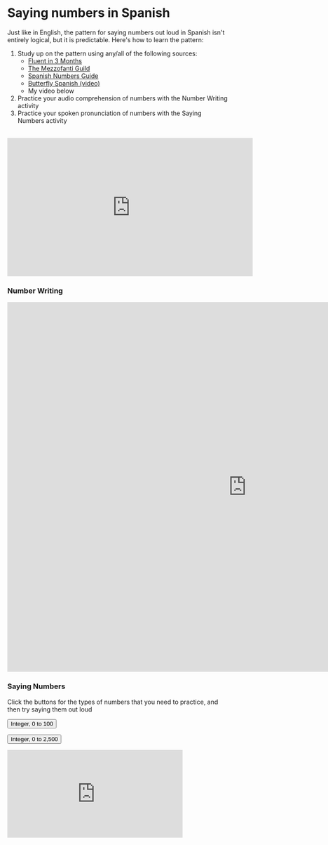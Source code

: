 <h1>Saying numbers in Spanish</h1>

<p>Just like in English, the pattern for saying numbers out loud in Spanish isn't entirely logical, but it is predictable. Here's how to learn the pattern:</p>

<ol>
 <li>Study up on the pattern using any/all of the following sources:
  <ul>
   <li><a href="https://www.fluentin3months.com/spanish-numbers/">Fluent in 3 Months</a></li>
   <li><a href="https://www.mezzoguild.com/spanish-numbers/">The Mezzofanti Guild</a></li>
   <li><a href="https://spanishnumbers.guide/numbers-in-spanish.html">Spanish Numbers Guide</a></li>
   <li><a href="https://www.youtube.com/watch?v=iVyUMBmfDiY">Butterfly Spanish (video)</a></li>
   <li>My video below</li>
  </ul>
 </li>
 <li>Practice your audio comprehension of numbers with the Number Writing activity</li>
 <li>Practice your spoken pronunciation of numbers with the Saying Numbers activity</li>
</ol>
<br>

<iframe width="560" height="315" src="https://www.youtube.com/embed/Psvj8s4_yHk" frameborder="0" allow="accelerometer; autoplay; encrypted-media; gyroscope; picture-in-picture" allowfullscreen></iframe>

<h3>Number Writing</h3>
<iframe src="https://h5p.org/h5p/embed/689524" width="1090" height="842" frameborder="0" allowfullscreen="allowfullscreen"></iframe><script src="https://h5p.org/sites/all/modules/h5p/library/js/h5p-resizer.js" charset="UTF-8"></script>

<h3>Saying Numbers</h3>
<p> Click the buttons for the types of numbers that you need to practice, and then try saying them out loud</p>

<button onclick="document.getElementById('demo').innerHTML = getRndInteger(0,100)">Integer, 0 to 100</button>
<p id="demo"></p>

<button onclick="document.getElementById('demo2').innerHTML = getRndInteger(0,2500)">Integer, 0 to 2,500</button>
<p id="demo2"></p>

<iframe src="http://h5p.org/h5p/embed/689531" width="400" height="200" frameborder="0" allowfullscreen="allowfullscreen"></iframe><script src="https://h5p.org/sites/all/modules/h5p/library/js/h5p-resizer.js" charset="UTF-8"></script>
